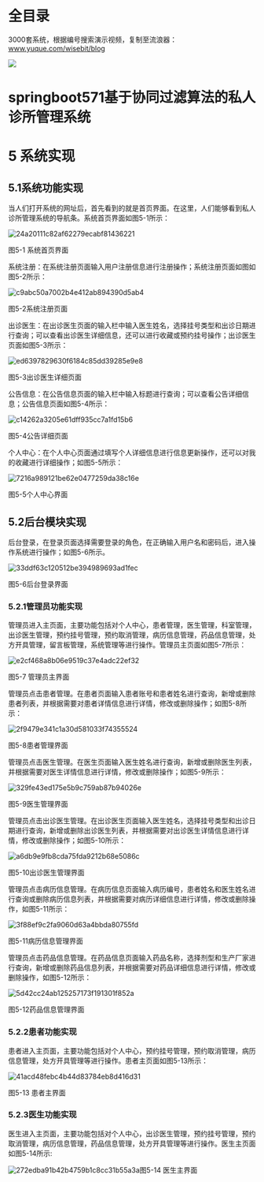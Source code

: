 # 全目录

3000套系统，根据编号搜索演示视频，复制至流浪器：www.yuque.com/wisebit/blog


![](https://bitwise.oss-cn-heyuan.aliyuncs.com/2024/11/06/qq_wechat.png)
# springboot571基于协同过滤算法的私人诊所管理系统
# 5 系统实现
## 5.1系统功能实现
当人们打开系统的网址后，首先看到的就是首页界面。在这里，人们能够看到私人诊所管理系统的导航条。系统首页界面如图5-1所示：

![24a20111c82af62279ecabf81436221](/md/blog.013.jpeg)

图5-1 系统首页界面

系统注册：在系统注册页面输入用户注册信息进行注册操作；系统注册页面如图如图5-2所示：

![c9abc50a7002b4e412ab894390d5ab4](/md/blog.014.jpeg)

图5-2系统注册页面

出诊医生：在出诊医生页面的输入栏中输入医生姓名，选择挂号类型和出诊日期进行查询；可以查看出诊医生详细信息，还可以进行收藏或预约挂号操作；出诊医生页面如图5-3所示：

![ed6397829630f6184c85dd39285e9e8](/md/blog.015.jpeg)

图5-3出诊医生详细页面

公告信息：在公告信息页面的输入栏中输入标题进行查询；可以查看公告详细信息；公告信息页面如图5-4所示：

![c14262a3205e61dff935cc7a1fd15b6](/md/blog.016.jpeg)

图5-4公告详细页面

个人中心：在个人中心页面通过填写个人详细信息进行信息更新操作，还可以对我的收藏进行详细操作；如图5-5所示：

![7216a989121be62e0477259da38c16e](/md/blog.017.jpeg)

图5-5个人中心界面

## 5.2后台模块实现
后台登录，在登录页面选择需要登录的角色，在正确输入用户名和密码后，进入操作系统进行操作；如图5-6所示。

![33ddf63c120512be394989693ad1fec](/md/blog.018.jpeg)

图5-6后台登录界面
### 5.2.1管理员功能实现
管理员进入主页面，主要功能包括对个人中心，患者管理，医生管理，科室管理，出诊医生管理，预约挂号管理，预约取消管理，病历信息管理，药品信息管理，处方开具管理，留言板管理，系统管理等进行操作。管理员主页面如图5-7所示：

![e2cf468a8b06e9519c37e4adc22ef32](/md/blog.019.jpeg)

图5-7 管理员主界面

管理员点击患者管理。在患者页面输入患者账号和患者姓名进行查询，新增或删除患者列表，并根据需要对患者详情信息进行详情，修改或删除操作；如图5-8所示：

![2f9479e341c1a30d581033f74355524](/md/blog.020.jpeg)

图5-8患者管理界面

管理员点击医生管理。在医生页面输入医生姓名进行查询，新增或删除医生列表，并根据需要对医生详情信息进行详情，修改或删除操作；如图5-9所示：

![329fe43ed175e5b9c759ab87b94026e](/md/blog.019.jpeg)

图5-9医生管理界面

管理员点击出诊医生管理。在出诊医生页面输入医生姓名，选择挂号类型和出诊日期进行查询，新增或删除出诊医生列表，并根据需要对出诊医生详情信息进行详情，修改或删除操作；如图5-10所示：

![a6db9e9fb8cda75fda9212b68e5086c](/md/blog.021.jpeg)

图5-10出诊医生管理界面

管理员点击病历信息管理。在病历信息页面输入病历编号，患者姓名和医生姓名进行查询或删除病历信息列表，并根据需要对病历详细信息进行详情，修改或删除操作，如图5-11所示：

![3f88ef9c2fa9060d63a4bbda80755fd](/md/blog.022.jpeg)

图5-11病历信息管理界面

管理员点击药品信息管理。在药品信息页面输入药品名称，选择剂型和生产厂家进行查询，新增或删除药品信息列表，并根据需要对药品详细信息进行详情，修改或删除操作，如图5-12所示：

![5d42cc24ab125257173f191301f852a](/md/blog.023.jpeg)

图5-12药品信息管理界面

### 5.2.2患者功能实现
患者进入主页面，主要功能包括对个人中心，预约挂号管理，预约取消管理，病历信息管理，处方开具管理等进行操作。患者主页面如图5-13所示：

![41acd48febc4b44d83784eb8d416d31](/md/blog.024.jpeg)

图5-13 患者主界面

### 5.2.3医生功能实现
医生进入主页面，主要功能包括对个人中心，出诊医生管理，预约挂号管理，预约取消管理，病历信息管理，药品信息管理，处方开具管理等进行操作。医生主页面如图5-14所示:

![272edba91b42b4759b1c8cc31b55a3a](/md/blog.025.jpeg)图5-14 医生主界面






